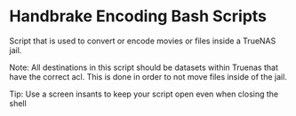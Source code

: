# Handbrake Encoding Bash Scripts
Script that is used to convert or encode movies or files inside a TrueNAS jail.

Note: All destinations in this script should be datasets within Truenas that have the correct acl. This is done in order to not move files inside of the jail.

Tip: Use a screen insants to keep your script open even when closing the shell
